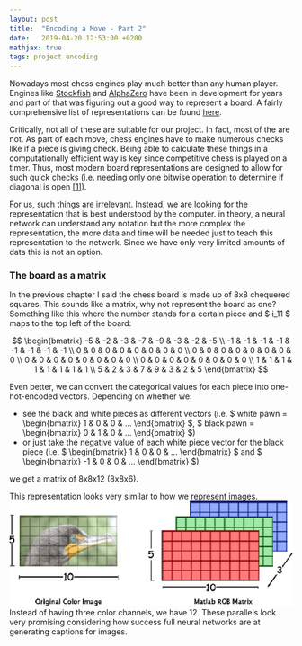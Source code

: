 ```yaml
---
layout: post
title:  "Encoding a Move - Part 2"
date:   2019-04-20 12:53:00 +0200
mathjax: true
tags: project encoding
---
```

Nowadays most chess engines play much better than any human player. 
Engines like [Stockfish](https://stockfishchess.org/) and [AlphaZero](https://deepmind.com/blog/alphazero-shedding-new-light-grand-games-chess-shogi-and-go/) have been in development for years and part of that was figuring out a good way to represent a board.
A fairly comprehensive list of representations can be found [here](https://www.chessprogramming.org/Board_Representation).

Critically, not all of these are suitable for our project. In fact, most of the are not.
As part of each move, chess engines have to make numerous checks like if a piece is giving check.
Being able to calculate these things in a computationally efficient way is key since competitive chess is played on a timer.
Thus, most modern board representations are designed to allow for such quick checks (i.e. needing only one bitwise operation to determine if diagonal is open [[1]](https://www.chessprogramming.org/0x88)).

For us, such things are irrelevant. Instead, we are looking for the representation that is best understood by the computer.
in theory, a neural network can understand any notation but the more complex the representation, the more data and time will be needed just to teach this representation to the network. Since we have only very limited amounts of data this is not an option.

### The board as a matrix
In the previous chapter I said the chess board is made up of 8x8 chequered squares.
This sounds like a matrix, why not represent the board as one?
Something like this where the number stands for a certain piece and $ i_11 $ maps to the top left of the board:

$$ \begin{bmatrix} -5 & -2 & -3 & -7 & -9 & -3 & -2 & -5 \\ -1 & -1 & -1 & -1 & -1 & -1 & -1 & -1 \\ 0 & 0 & 0 & 0 & 0 & 0 & 0 & 0 \\ 0 & 0 & 0 & 0 & 0 & 0 & 0 & 0 \\ 0 & 0 & 0 & 0 & 0 & 0 & 0 & 0 \\ 0 & 0 & 0 & 0 & 0 & 0 & 0 & 0 \\ 1 & 1 & 1 & 1 & 1 & 1 & 1 & 1 \\ 5 & 2 & 3 & 7 & 9 & 3 & 2 & 5 \end{bmatrix} $$

Even better, we can convert the categorical values for each piece into one-hot-encoded vectors.
Depending on whether we:
* see the black and white pieces as different vectors (i.e. $ white pawn = \begin{bmatrix} 1 & 0 & 0 & ... \end{bmatrix} $, $ black pawn = \begin{bmatrix} 0 & 1 & 0 & ... \end{bmatrix} $)
* or just take the negative value of each white piece vector for the black piece (i.e. $ \begin{bmatrix} 1 & 0 & 0 & ... \end{bmatrix} $ and $ \begin{bmatrix} -1 & 0 & 0 & ... \end{bmatrix} $)

we get a matrix of 8x8x12 (8x8x6).

This representation looks very similar to how we represent images.
![image as matrix](../img/Color-image-representation-and-RGB-matrix.png "Source: https://www.researchgate.net/publication/282798184_The_project_is_based_on_emerging_field_Image_Processing_In_this_project_A_Graphical_User_Interface_has_been_designed_using_the_software_Labwindows_which_can_process_both_type_of_Real_time_Image_Proces")
Instead of having three color channels, we have 12.
These parallels look very promising considering how success full neural networks are at generating captions for images.


